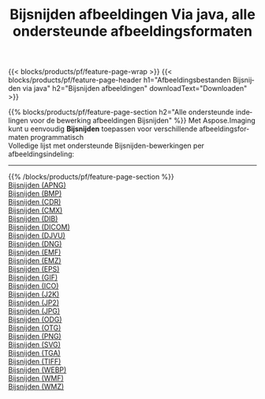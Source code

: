 ﻿---
title: Bijsnijden afbeeldingen Via java, alle ondersteunde afbeeldingsformaten 
weight: 3920
url: /nl/java/crop 
lang: nl
langdirlevel: 2
locales: zh-hans,ja,it,ru,de,es,fr,nl,id,lt,pl,pt,vi,tr,ko,zh-hant,ar,hi,th,sv,cs,uk,he
description: Met behulp van Aspose.Imaging kunt u eenvoudig Bijsnijden afbeeldingen maken via java
---

{{< blocks/products/pf/feature-page-wrap >}}
{{< blocks/products/pf/feature-page-header h1="Afbeeldingsbestanden Bijsnijden via java" h2="Bijsnijden afbeeldingen" downloadText="Downloaden" >}}


{{% blocks/products/pf/feature-page-section  h2="Alle ondersteunde indelingen voor de bewerking afbeeldingen Bijsnijden" %}}
Met Aspose.Imaging kunt u eenvoudig **Bijsnijden** toepassen voor verschillende afbeeldingsformaten programmatisch
<br/>
Volledige lijst met ondersteunde Bijsnijden-bewerkingen per afbeeldingsindeling:
<hr/>
{{% /blocks/products/pf/feature-page-section %}}
<div class="container-fluid productfamilypage bg-gray">
    <div class="convertypes bg-gray agp-content section">
        <div class="container">
		<div class="row other-converters">
		    <div class='col-md-2 other-converter remove-lp remove-rp'><a href="/imaging/nl/java/crop/apng" >Bijsnijden (APNG)</a></div><div class='col-md-2 other-converter remove-lp remove-rp'><a href="/imaging/nl/java/crop/bmp" >Bijsnijden (BMP)</a></div><div class='col-md-2 other-converter remove-lp remove-rp'><a href="/imaging/nl/java/crop/cdr" >Bijsnijden (CDR)</a></div><div class='col-md-2 other-converter remove-lp remove-rp'><a href="/imaging/nl/java/crop/cmx" >Bijsnijden (CMX)</a></div><div class='col-md-2 other-converter remove-lp remove-rp'><a href="/imaging/nl/java/crop/dib" >Bijsnijden (DIB)</a></div><div class='col-md-2 other-converter remove-lp remove-rp'><a href="/imaging/nl/java/crop/dicom" >Bijsnijden (DICOM)</a></div><div class='col-md-2 other-converter remove-lp remove-rp'><a href="/imaging/nl/java/crop/djvu" >Bijsnijden (DJVU)</a></div><div class='col-md-2 other-converter remove-lp remove-rp'><a href="/imaging/nl/java/crop/dng" >Bijsnijden (DNG)</a></div><div class='col-md-2 other-converter remove-lp remove-rp'><a href="/imaging/nl/java/crop/emf" >Bijsnijden (EMF)</a></div><div class='col-md-2 other-converter remove-lp remove-rp'><a href="/imaging/nl/java/crop/emz" >Bijsnijden (EMZ)</a></div><div class='col-md-2 other-converter remove-lp remove-rp'><a href="/imaging/nl/java/crop/eps" >Bijsnijden (EPS)</a></div><div class='col-md-2 other-converter remove-lp remove-rp'><a href="/imaging/nl/java/crop/gif" >Bijsnijden (GIF)</a></div><div class='col-md-2 other-converter remove-lp remove-rp'><a href="/imaging/nl/java/crop/ico" >Bijsnijden (ICO)</a></div><div class='col-md-2 other-converter remove-lp remove-rp'><a href="/imaging/nl/java/crop/j2k" >Bijsnijden (J2K)</a></div><div class='col-md-2 other-converter remove-lp remove-rp'><a href="/imaging/nl/java/crop/jp2" >Bijsnijden (JP2)</a></div><div class='col-md-2 other-converter remove-lp remove-rp'><a href="/imaging/nl/java/crop/jpg" >Bijsnijden (JPG)</a></div><div class='col-md-2 other-converter remove-lp remove-rp'><a href="/imaging/nl/java/crop/odg" >Bijsnijden (ODG)</a></div><div class='col-md-2 other-converter remove-lp remove-rp'><a href="/imaging/nl/java/crop/otg" >Bijsnijden (OTG)</a></div><div class='col-md-2 other-converter remove-lp remove-rp'><a href="/imaging/nl/java/crop/png" >Bijsnijden (PNG)</a></div><div class='col-md-2 other-converter remove-lp remove-rp'><a href="/imaging/nl/java/crop/svg" >Bijsnijden (SVG)</a></div><div class='col-md-2 other-converter remove-lp remove-rp'><a href="/imaging/nl/java/crop/tga" >Bijsnijden (TGA)</a></div><div class='col-md-2 other-converter remove-lp remove-rp'><a href="/imaging/nl/java/crop/tiff" >Bijsnijden (TIFF)</a></div><div class='col-md-2 other-converter remove-lp remove-rp'><a href="/imaging/nl/java/crop/webp" >Bijsnijden (WEBP)</a></div><div class='col-md-2 other-converter remove-lp remove-rp'><a href="/imaging/nl/java/crop/wmf" >Bijsnijden (WMF)</a></div><div class='col-md-2 other-converter remove-lp remove-rp'><a href="/imaging/nl/java/crop/wmz" >Bijsnijden (WMZ)</a></div>
                </div>
        </div>
    </div>
</div>
<br/>



